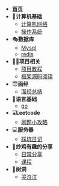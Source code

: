 - [**首页**](/README.md)
- 🎨**计算机基础**
  - [计算机网络](/计算机基础/)
  - [操作系统](/计算机基础/)
- 🎭**数据库**
  - [Mysql](/database/mysql/)
  - [redis](/database/redis/)
- 🐱‍🏍**项目相关**
  - [项目教程](/项目相关/框架学习/)
  - [框架源码阅读](/项目相关/框架源码阅读/)
- 😇**面经**
  - [面经总结](/面经/)
- 📜**语言基础**
  - [go](/语言基础/go/)
- ⌛**Leetcode**
  - [刷题小攻略](/Leetcode/)
- 💻**服务器**
  - [踩坑日记](/服务器/)
- 🤪**炒鸡有趣的分享**
  - [日常分享](/炒鸡有趣/)
  - [课程](/课程/)
- 🥴**树洞**
  - [哭泣泣](/树洞/计划.md)
